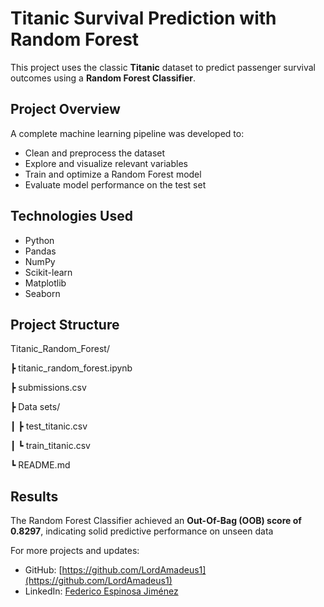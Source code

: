 # Titanic Survival Prediction with Random Forest

This project uses the classic **Titanic** dataset to predict passenger survival outcomes using a **Random Forest Classifier**.

## Project Overview

A complete machine learning pipeline was developed to:
- Clean and preprocess the dataset
- Explore and visualize relevant variables
- Train and optimize a Random Forest model
- Evaluate model performance on the test set

## Technologies Used

- Python
- Pandas
- NumPy
- Scikit-learn
- Matplotlib
- Seaborn

## Project Structure

Titanic_Random_Forest/

┣ titanic_random_forest.ipynb

┣ submissions.csv

┣ Data sets/

┃ ┣ test_titanic.csv

┃ ┗ train_titanic.csv

┗ README.md

## Results

The Random Forest Classifier achieved an **Out-Of-Bag (OOB) score of 0.8297**, indicating solid predictive performance on unseen data

For more projects and updates:
- GitHub: [https://github.com/LordAmadeus1](https://github.com/LordAmadeus1)
- LinkedIn: [Federico Espinosa Jiménez](https://www.linkedin.com/in/federico-espinosa-jimenez/)

